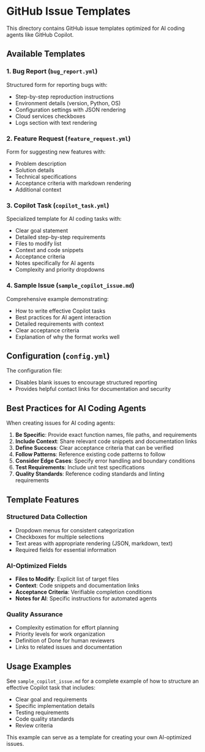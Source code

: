 # GitHub Issue Templates

This directory contains GitHub issue templates optimized for AI coding agents like GitHub Copilot.

## Available Templates

### 1. Bug Report (`bug_report.yml`)
Structured form for reporting bugs with:
- Step-by-step reproduction instructions
- Environment details (version, Python, OS)
- Configuration settings with JSON rendering
- Cloud services checkboxes
- Logs section with text rendering

### 2. Feature Request (`feature_request.yml`)
Form for suggesting new features with:
- Problem description
- Solution details
- Technical specifications
- Acceptance criteria with markdown rendering
- Additional context

### 3. Copilot Task (`copilot_task.yml`)
Specialized template for AI coding tasks with:
- Clear goal statement
- Detailed step-by-step requirements
- Files to modify list
- Context and code snippets
- Acceptance criteria
- Notes specifically for AI agents
- Complexity and priority dropdowns

### 4. Sample Issue (`sample_copilot_issue.md`)
Comprehensive example demonstrating:
- How to write effective Copilot tasks
- Best practices for AI agent interaction
- Detailed requirements with context
- Clear acceptance criteria
- Explanation of why the format works well

## Configuration (`config.yml`)

The configuration file:
- Disables blank issues to encourage structured reporting
- Provides helpful contact links for documentation and security

## Best Practices for AI Coding Agents

When creating issues for AI coding agents:

1. **Be Specific**: Provide exact function names, file paths, and requirements
2. **Include Context**: Share relevant code snippets and documentation links
3. **Define Success**: Clear acceptance criteria that can be verified
4. **Follow Patterns**: Reference existing code patterns to follow
5. **Consider Edge Cases**: Specify error handling and boundary conditions
6. **Test Requirements**: Include unit test specifications
7. **Quality Standards**: Reference coding standards and linting requirements

## Template Features

### Structured Data Collection
- Dropdown menus for consistent categorization
- Checkboxes for multiple selections
- Text areas with appropriate rendering (JSON, markdown, text)
- Required fields for essential information

### AI-Optimized Fields
- **Files to Modify**: Explicit list of target files
- **Context**: Code snippets and documentation links
- **Acceptance Criteria**: Verifiable completion conditions
- **Notes for AI**: Specific instructions for automated agents

### Quality Assurance
- Complexity estimation for effort planning
- Priority levels for work organization
- Definition of Done for human reviewers
- Links to related issues and documentation

## Usage Examples

See `sample_copilot_issue.md` for a complete example of how to structure an effective Copilot task that includes:
- Clear goal and requirements
- Specific implementation details
- Testing requirements
- Code quality standards
- Review criteria

This example can serve as a template for creating your own AI-optimized issues.
